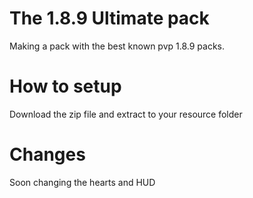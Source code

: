 # The 1.8.9 Ultimate pack
Making a pack with the best known pvp 1.8.9 packs.

# How to setup
Download the zip file and extract to your resource folder

# Changes
Soon changing the hearts and HUD
